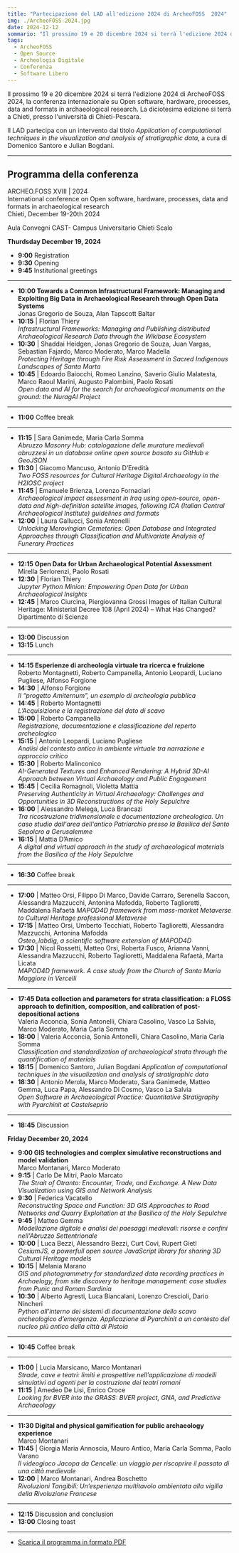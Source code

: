 ```yaml
---
title: "Partecipazione del LAD all'edizione 2024 di ArcheoFOSS  2024"
img: ./ArcheoFOSS-2024.jpg
date: 2024-12-12
sommario: "Il prossimo 19 e 20 dicembre 2024 si terrà l'edizione 2024 di ArcheoFOSS 2024, la conferenza internazionale su Open software, hardware, processes, data and formats in archaeological research. La diciotesima edizione si terrà a Chieti, presso l'università di Chieti-Pescara."
tags:
  - ArcheoFOSS
  - Open Source
  - Archeologia Digitale
  - Conferenza
  - Software Libero
---
```


Il prossimo 19 e 20 dicembre 2024 si terrà l'edizione 2024 di ArcheoFOSS 2024, la conferenza internazionale su Open software, hardware, processes, data and formats in archaeological research. La diciotesima edizione si terrà a Chieti, presso l'università di Chieti-Pescara.

Il LAD partecipa con un intervento dal titolo _Application of computational techniques in the visualization and analysis of stratigraphic data_, a cura di Domenico Santoro e Julian Bogdani.

---

## Programma della conferenza
ARCHEO.FOSS XVIII | 2024  
International conference on Open software, hardware, processes, data and formats in archaeological research  
Chieti, December 19-20th 2024

Aula Convegni CAST- Campus Universitario Chieti Scalo

**Thurdsday December 19, 2024**

- **9:00** Registration
- **9:30** Opening
- **9:45** Institutional greetings

---   

- **10:00 Towards a Common Infrastructural Framework: Managing and Exploiting Big Data in Archaeological Research through Open Data Systems**  
    Jonas Gregorio de Souza, Alan Tapscott Baltar
- **10:15** | Florian Thiery  
    _Infrastructural Frameworks: Managing and Publishing distributed Archaeological Research Data through the Wikibase Ecosystem_
- **10:30** | Shaddai Heidgen, Jonas Gregorio de Souza, Juan Vargas, Sebastian Fajardo, Marco Moderato, Marco Madella  
    _Protecting Heritage through Fire Risk Assessment in Sacred Indigenous Landscapes of Santa Marta_
- **10:45** | Edoardo Baiocchi, Romeo Lanzino, Saverio Giulio Malatesta, Marco Raoul Marini, Augusto Palombini, Paolo Rosati  
    _Open data and AI for the search for archaeological monuments on the ground: the NuragAI Project_

---

- **11:00** Coffee break

---

- **11:15** | Sara Ganimede, Maria Carla Somma  
    _Abruzzo Masonry Hub: catalogazione delle murature medievali abruzzesi in un database online open source basato su GitHub e GeoJSON_
- **11:30** | Giacomo Mancuso, Antonio D’Eredità  
    _Two FOSS resources for Cultural Heritage Digital Archaeology in the H2IOSC project_
- **11:45** | Emanuele Brienza, Lorenzo Fornaciari  
    _Archaeological impact assessment in Iraq using open-source, open-data and high-definition satellite images, following ICA (Italian Central Archaeological Institute) guidelines and formats_
- **12:00** | Laura Gallucci, Sonia Antonelli  
    _Unlocking Merovingian Cemeteries: Open Database and Integrated Approaches through Classification and Multivariate Analysis of Funerary Practices_

---

- **12:15 Open Data for Urban Archaeological Potential Assessment**  
    Mirella Serlorenzi, Paolo Rosati
- **12:30** | Florian Thiery  
    _Jupyter Python Minion: Empowering Open Data for Urban Archaeological Insights_
- **12:45** |  Marco Ciurcina, Piergiovanna Grossi
Images of Italian Cultural Heritage: Ministerial Decree 108 (April 2024) – What Has Changed?
Dipartimento di Scienze

---

- **13:00**  Discussion
- **13:15**  Lunch

---

- **14:15 Esperienze di archeologia virtuale tra ricerca e fruizione**  
    Roberto Montagnetti, Roberto Campanella, Antonio Leopardi, Luciano Pugliese, Alfonso Forgione
- **14:30** |  Alfonso Forgione  
    _Il “progetto Amiternum”, un esempio di archeologia pubblica_
- **14:45** |  Roberto Montagnetti  
    _L’Acquisizione e la registrazione del dato di scavo_
- **15:00** |  Roberto Campanella  
    _Registrazione, documentazione e classificazione del reperto archeologico_
- **15:15** |  Antonio Leopardi, Luciano Pugliese  
    _Analisi del contesto antico in ambiente virtuale tra narrazione e approccio critico_
- **15:30** |  Roberto Malinconico  
    _AI-Generated Textures and Enhanced Rendering: A Hybrid 3D-AI Approach between Virtual Archaeology and Public Engagement_
- **15:45** |  Cecilia Romagnoli, Violetta Mattia  
    _Preserving Authenticity in Virtual Archaeology: Challenges and Opportunities in 3D Reconstructions of the Holy Sepulchre_
- **16:00** |  Alessandro Melega, Luca Brancazi  
    _Tra ricostruzione tridimensionale e documentazione archeologica. Un caso studio dall'area dell'antico Patriarchio presso la Basilica del Santo Sepolcro a Gerusalemme_
- **16:15** |  Mattia D’Amico  
    _A digital and virtual approach in the study of archaeological materials from the Basilica of the Holy Sepulchre_

---

- **16:30** Coffee break

---

- **17:00** | Matteo Orsi, Filippo Di Marco, Davide Carraro, Serenella Saccon, Alessandra Mazzucchi, Antonina Mafodda, Roberto Taglioretti, Maddalena Rafaetà
    _MAPOD4D framework from mass-market Metaverse to Cultural Heritage professional Metaverse_
- **17:15** | Matteo Orsi, Umberto Tecchiati, Roberto Taglioretti, Alessandra Mazzucchi, Antonina Mafodda  
    _Osteo_labdig, a scientific software extension of MAPOD4D_
- **17:30** | Nicol Rossetti, Matteo Orsi, Roberta Fusco, Arianna Vanni, Alessandra Mazzucchi, Roberto Taglioretti, Maddalena Rafaetà, Marta Licata  
    _MAPOD4D framework. A case study from the Church of Santa Maria Maggiore in Vercelli_

---

- **17:45 Data collection and parameters for strata classification: a FLOSS approach to definition, composition, and calibration of post-depositional actions**  
    Valeria Acconcia, Sonia Antonelli, Chiara Casolino, Vasco La Salvia, Marco Moderato, Maria Carla Somma
- **18:00** |  Valeria Acconcia, Sonia Antonelli, Chiara Casolino, Maria Carla Somma  
    _Classification and standardization of archaeological strata through the quantification of materials_
- **18:15** |  Domenico Santoro, Julian Bogdani
    _Application of computational techniques in the visualization and analysis of stratigraphic data_
- **18:30** |  Antonio Merola, Marco Moderato, Sara Ganimede, Matteo Gemma, Luca Papa, Alessandro Di Cosmo, Vasco La Salvia  
    _Open Software in Archaeological Practice: Quantitative Stratigraphy with Pyarchinit at Castelseprio_

---

- **18:45** Discussion

**Friday December 20, 2024**

- **9:00 GIS technologies and complex simulative reconstructions and model validation**  
    Marco Montanari, Marco Moderato
- **9:15** |  Carlo De Mitri, Paolo Marcato  
    _The Strait of Otranto: Encounter, Trade, and Exchange. A New Data Visualization using GIS and Network Analysis_
- **9:30** |  Federica Vacatello  
    _Reconstructing Space and Function: 3D GIS Approaches to Road Networks and Quarry Exploitation at the Basilica of the Holy Sepulchre_
- **9:45** |  Matteo Gemma  
    _Modellazione digitale e analisi dei paesaggi medievali: risorse e confini nell'Abruzzo Settentrionale_
- **10:00** |  Luca Bezzi, Alessandro Bezzi, Curt Covi, Rupert Gietl  
    _CesiumJS, a powerfull open source JavaScript library for sharing 3D Cultural Heritage models_
- **10:15** |  Melania Marano  
    _GIS and photogrammetry for standardized data recording practices in Archaelogy, from site discovery to heritage management: case studies from Punic and Roman Sardinia_
- **10:30** |  Alberto Agresti, Luca Biancalani, Lorenzo Crescioli, Dario Nincheri  
    _Python all’interno dei sistemi di documentazione dello scavo archeologico d’emergenza. Applicazione di Pyarchinit a un contesto del nucleo più antico della città di Pistoia_

---

- **10:45** Coffee break

---

- **11:00** |  Lucia Marsicano, Marco Montanari  
    _Strade, cave e teatri: limiti e prospettive nell'applicazione di modelli simulativi ad agenti per la costruzione dei teatri romani_
- **11:15** |  Amedeo De Lisi, Enrico Croce  
    _Looking for BVER into the GRASS: BVER project, GNA, and Predictive Archaeology_

---

- **11:30 Digital and physical gamification for public archaeology experience**  
    Marco Montanari
- **11:45** |  Giorgia Maria Annoscia, Mauro Antico, Maria Carla Somma, Paolo Varano  
    _Il videogioco Jacopa da Cencelle: un viaggio per riscoprire il passato di una città medievale_
- **12:00** |  Marco Montanari, Andrea Boschetto  
    _Rivoluzioni Tangibili: Un’esperienza multitavolo ambientata alla vigilia della Rivoluzione Francese_

---

- **12:15** Discussion and conclusion
- **13:00** Closing toast


---

- [Scarica il programma in formato PDF](./ArcheoFOSS-2024-Programme.pdf)